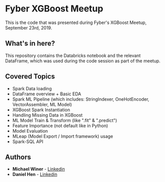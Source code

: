 # Fyber XGBoost Meetup
This is the code that was presented during Fyber's XGBoost Meetup, September 23rd, 2019.

## What's in here?

This repository contains the Databricks notebook and the relevant DataFrame, which was used during the code session as part of the meetup.

## Covered Topics

* Spark Data loading
* DataFrame overview + Basic EDA
* Spark ML Pipeline (which includes: StringIndexer, OneHotEncoder, VectorAssembler, ML Model)
* XGBoost Spark Instantiation
* Handling Missing Data in XGBoost
* ML Model Train & Transform (like ".fit" & ".predict")
* Feature Importance (not default like in Python)
* Model Evaluation
* MLeap (Model Export / Import framework) usage
* Spark-SQL API

## Authors

* **Michael Winer** - [Linkedin](https://www.linkedin.com/in/michael-winer-94363569/)
* **Daniel Hen** - [Linkedin](https://www.linkedin.com/in/daniel-hen/)
